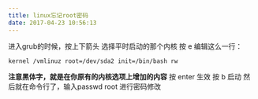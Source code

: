 ```yaml
---
title: linux忘记root密码
date: 2017-04-23 10:56:13
---
```


进入grub的时候，按上下箭头
选择平时启动的那个内核
按 e 编辑这么一行：
``` shell
kernel /vmlinuz root=/dev/sda2 init=/bin/bash rw
```
**注意黑体字，就是在你原有的内核选项上增加的内容**
按 enter 生效
按 b 启动
然后就在命令行了，输入passwd root 进行密码修改